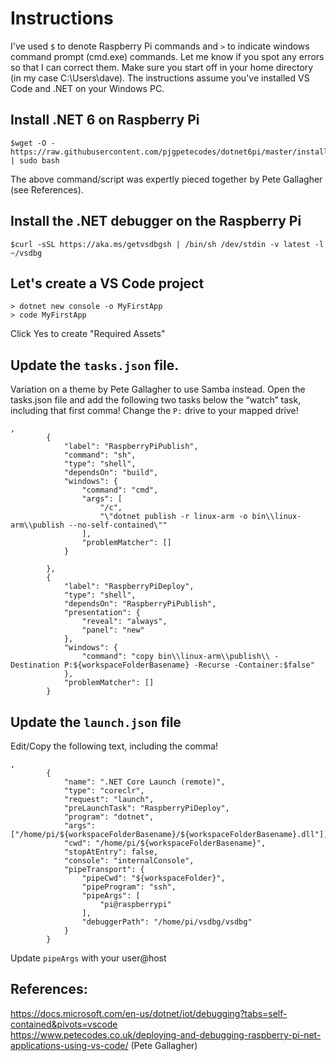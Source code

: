 # Instructions
I've used `$` to denote Raspberry Pi commands and `>` to indicate windows command prompt (cmd.exe) commands. 
Let me know if you spot any errors so that I can correct them. Make sure you start off in your home directory (in my case C:\Users\dave).
The instructions assume you've installed VS Code and .NET on your Windows PC.
## Install .NET 6 on Raspberry Pi
```
$wget -O - https://raw.githubusercontent.com/pjgpetecodes/dotnet6pi/master/install.sh | sudo bash
```
The above command/script was expertly pieced together by Pete Gallagher (see References).
## Install the .NET debugger on the Raspberry Pi
```
$curl -sSL https://aka.ms/getvsdbgsh | /bin/sh /dev/stdin -v latest -l ~/vsdbg
```
## Let's create a VS Code project
```
> dotnet new console -o MyFirstApp
> code MyFirstApp
```
Click Yes to create "Required Assets"
## Update the `tasks.json` file. 
Variation on a theme by Pete Gallagher to use Samba instead. Open the tasks.json file and add the following two tasks below the “watch” task, including that first comma! 
Change the `P:` drive to your mapped drive!
```
,
        {
            "label": "RaspberryPiPublish",
            "command": "sh",
            "type": "shell",
            "dependsOn": "build",
            "windows": {
                "command": "cmd",
                "args": [
                    "/c",
                    "\"dotnet publish -r linux-arm -o bin\\linux-arm\\publish --no-self-contained\""
                ],
                "problemMatcher": []
            }
            
        },
        {
            "label": "RaspberryPiDeploy",
            "type": "shell",
            "dependsOn": "RaspberryPiPublish",
            "presentation": {
                "reveal": "always",
                "panel": "new"
            },
            "windows": {
                "command": "copy bin\\linux-arm\\publish\\ -Destination P:${workspaceFolderBasename} -Recurse -Container:$false"
            },
            "problemMatcher": []
        }
```
## Update the `launch.json` file
Edit/Copy the following text, including the comma!
```
,
        {
            "name": ".NET Core Launch (remote)",
            "type": "coreclr",
            "request": "launch",
            "preLaunchTask": "RaspberryPiDeploy",
            "program": "dotnet",
            "args": ["/home/pi/${workspaceFolderBasename}/${workspaceFolderBasename}.dll"],
            "cwd": "/home/pi/${workspaceFolderBasename}",
            "stopAtEntry": false,
            "console": "internalConsole",
            "pipeTransport": {
                "pipeCwd": "${workspaceFolder}",
                "pipeProgram": "ssh",
                "pipeArgs": [
                    "pi@raspberrypi"
                ],
                "debuggerPath": "/home/pi/vsdbg/vsdbg"
            }
        }
```
Update `pipeArgs` with your user@host
## References:
https://docs.microsoft.com/en-us/dotnet/iot/debugging?tabs=self-contained&pivots=vscode \
https://www.petecodes.co.uk/deploying-and-debugging-raspberry-pi-net-applications-using-vs-code/ (Pete Gallagher)
